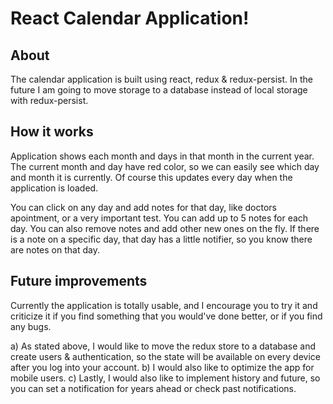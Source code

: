 # React Calendar Application!


## About

The calendar application is built using react, redux & redux-persist. In the future I am going to move storage to a database instead of local storage with redux-persist.

## How it works

Application shows each month and days in that month in the current year. The current month and day have red color, so we can easily see which day and month it is currently. Of course this updates every day when the application is loaded. 

You can click on any day and add notes for that day, like doctors apointment, or a very important test. You can add up to 5 notes for each day. You can also remove notes and add other new ones on the fly. If there is a note on a specific day, that day has a little notifier, so you know there are notes on that day.

## Future improvements

Currently the application is totally usable, and I encourage you to try it and criticize it if you find something that you would've done better, or if you find any bugs.

a) As stated above, I would like to move the redux store to a database and create users & authentication, so the state will be available on every device after you log into your account.
b) I would also like to optimize the app for mobile users. 
c) Lastly, I would also like to implement history and future, so you can set a notification for years ahead or check past notifications.
